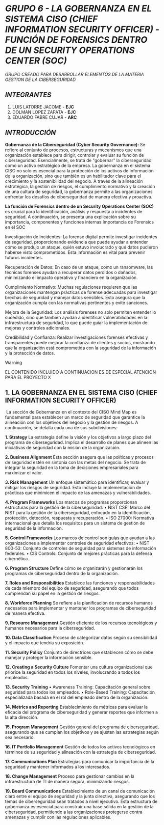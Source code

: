 # _**GRUPO 6 - LA GOBERNANZA EN EL SISTEMA CISO (CHIEF INFORMATION SECURITY OFFICER) - FUNCIÓN DE FORENSICS DENTRO DE UN SECURITY OPERATIONS CENTER (SOC)**_

_GRUPO CREADO PARA DESARROLLAR ELEMENTOS DE LA MATERIA GESTION DE LA CIBERSEGURIDAD_

## _INTEGRANTES_

1. LUIS LATORRE JACOME - **EJC**
2. DOLMAN LOPEZ ZAPATA - **EJC**
3. EDUARDO FABRE CUJAR - **ARC**

## _INTRODUCCIÓN_

**Gobernanza de la Ciberseguridad (Cyber Security Governance):** Se refiere al conjunto de procesos, estructuras y mecanismos que una organización establece para dirigir, controlar y evaluar su función de ciberseguridad. Esencialmente, se trata de "gobernar" la ciberseguridad como un activo estratégico de la empresa. 
La gobernanza en el sistema CISO no solo es esencial para la protección de los activos de información de la organización, sino que también es un habilitador clave para el crecimiento y la sostenibilidad del negocio. A través de la alineación estratégica, la gestión de riesgos, el cumplimiento normativo y la creación de una cultura de seguridad, la gobernanza permite a las organizaciones enfrentar los desafíos de ciberseguridad de manera efectiva y proactiva.

**La función de Forensics dentro de un Security Operations Center (SOC)** es crucial para la identificación, análisis y respuesta a incidentes de seguridad. A continuación, se presenta una explicación sobre su importancia, componentes y funciones internas.Importancia de Forensics en el SOC

Investigación de Incidentes: La forense digital permite investigar incidentes de seguridad, proporcionando evidencia que puede ayudar a entender cómo se produjo un ataque, quién estuvo involucrado y qué datos pudieron haberse visto comprometidos. Esta información es vital para prevenir futuros incidentes.

Recuperación de Datos: En caso de un ataque, como un ransomware, las técnicas forenses ayudan a recuperar datos perdidos o dañados, minimizando el impacto operativo y financiero en la organización.

Cumplimiento Normativo: Muchas regulaciones requieren que las organizaciones mantengan prácticas de forense adecuadas para investigar brechas de seguridad y manejar datos sensibles. Esto asegura que la organización cumpla con las normativas pertinentes y evite sanciones.

Mejora de la Seguridad: Los análisis forenses no solo permiten entender lo sucedido, sino que también ayudan a identificar vulnerabilidades en la infraestructura de seguridad, lo que puede guiar la implementación de mejoras y controles adicionales.

Credibilidad y Confianza: Realizar investigaciones forenses efectivas y transparentes puede mejorar la confianza de clientes y socios, mostrando que la organización está comprometida con la seguridad de la información y la protección de datos.
>[!WARNING]
>EL CONTENIDO INCLUIDO A CONTINUACION ES DE ESPECIAL ATENCION PARA EL PROYECTO X

## 1. LA GOBERNANZA EN EL SISTEMA CISO (CHIEF INFORMATION SECURITY OFFICER)
![]()
La sección de Gobernanza en el contexto del CISO Mind Map es fundamental para establecer un marco de seguridad que garantice la alineación con los objetivos del negocio y la gestión de riesgos. A continuación, se detalla cada una de sus subdivisiones:

**1. Strategy**
La estrategia define la visión y los objetivos a largo plazo del programa de ciberseguridad. Implica el desarrollo de planes que alineen las iniciativas de seguridad con la misión de la organización.

**2. Business Alignment**
Esta sección asegura que las políticas y procesos de seguridad estén en sintonía con las metas del negocio. Se trata de integrar la seguridad en la toma de decisiones empresariales para maximizar el valor.

**3. Risk Management**
Un enfoque sistemático para identificar, evaluar y mitigar los riesgos de seguridad. Esto incluye la implementación de prácticas que minimicen el impacto de las amenazas y vulnerabilidades.

**4. Program Frameworks**
Los marcos de programas proporcionan estructuras para la gestión de la ciberseguridad: 
•	NIST CSF: Marco del NIST para la gestión de la ciberseguridad, enfocado en la identificación, protección, detección, respuesta y recuperación.
•	ISO 27000: Normativa internacional que detalla los requisitos para un sistema de gestión de seguridad de la información.

**5. Control Frameworks**
Los marcos de control son guías que ayudan a las organizaciones a implementar controles de seguridad efectivos: 
•	NIST 800-53: Conjunto de controles de seguridad para sistemas de información federales.
•	CIS Controls: Conjunto de mejores prácticas para la defensa cibernética.

**6. Program Structure**
Define cómo se organizarán y gestionarán los programas de ciberseguridad dentro de la organización.

**7. Roles and Responsibilities**
Establece las funciones y responsabilidades de cada miembro del equipo de seguridad, asegurando que todos comprendan su papel en la gestión de riesgos.

**8. Workforce Planning**
Se refiere a la planificación de recursos humanos necesarios para implementar y mantener los programas de ciberseguridad de manera efectiva.

**9. Resource Management**
Gestión eficiente de los recursos tecnológicos y humanos necesarios para la ciberseguridad.

**10. Data Classification**
Proceso de categorizar datos según su sensibilidad y el impacto que tendría su exposición.

**11. Security Policy**
Conjunto de directrices que establecen cómo se debe manejar y proteger la información sensible.

**12. Creating a Security Culture**
Fomentar una cultura organizacional que priorice la seguridad en todos los niveles, involucrando a todos los empleados.

**13. Security Training**
•	Awareness Training: Capacitación general sobre seguridad para todos los empleados.
•	Role-Based Training: Capacitación especializada basada en el rol del empleado dentro de la organización.

**14. Metrics and Reporting**
Establecimiento de métricas para evaluar la eficacia del programa de ciberseguridad y generar reportes que informen a la alta dirección.

**15. Program Management**
Gestión general del programa de ciberseguridad, asegurando que se cumplan los objetivos y se ajusten las estrategias según sea necesario.

**16. IT Portfolio Management**
Gestión de todos los activos tecnológicos en términos de su seguridad y alineación con la estrategia de ciberseguridad.

**17. Communications Plan**
Estrategias para comunicar la importancia de la seguridad y mantener informados a los interesados.

**18. Change Management**
Proceso para gestionar cambios en la infraestructura de TI de manera segura, minimizando riesgos.

**19. Board Communications**
Establecimiento de un canal de comunicación claro entre el equipo de seguridad y la junta directiva, asegurando que los temas de ciberseguridad sean tratados a nivel ejecutivo.
Esta estructura de gobernanza es esencial para construir una base sólida en la gestión de la ciberseguridad, permitiendo a las organizaciones protegerse contra amenazas y cumplir con las regulaciones aplicables.
